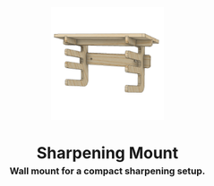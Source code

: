 <!-- 2023-12-01 -->

<p align="center">
  <img src="../../plans/sharpening-mount/images/wireframe.png" width="40%"/>
</p>
<h1 align="center">
  Sharpening Mount
  <br>
  <sup><sub><sup>Wall mount for a compact sharpening setup.<sup></sub>
</h1>

